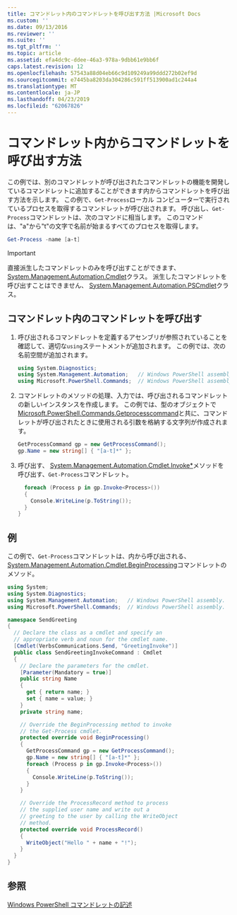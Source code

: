 ```yaml
---
title: コマンドレット内のコマンドレットを呼び出す方法 |Microsoft Docs
ms.custom: ''
ms.date: 09/13/2016
ms.reviewer: ''
ms.suite: ''
ms.tgt_pltfrm: ''
ms.topic: article
ms.assetid: efa4dc9c-ddee-46a3-978a-9dbb61e9bb6f
caps.latest.revision: 12
ms.openlocfilehash: 57543a88d04eb66c9d109249a99ddd272b02ef9d
ms.sourcegitcommit: e7445ba8203da304286c591ff513900ad1c244a4
ms.translationtype: MT
ms.contentlocale: ja-JP
ms.lasthandoff: 04/23/2019
ms.locfileid: "62067826"
---
```

# <a name="how-to-invoke-a-cmdlet-from-within-a-cmdlet"></a>コマンドレット内からコマンドレットを呼び出す方法

この例では、別のコマンドレットが呼び出されたコマンドレットの機能を開発しているコマンドレットに追加することができます内からコマンドレットを呼び出す方法を示します。 この例で、`Get-Process`ローカル コンピューターで実行されているプロセスを取得するコマンドレットが呼び出されます。 呼び出し、`Get-Process`コマンドレットは、次のコマンドに相当します。 このコマンドは、"a"から"t"の文字で名前が始まるすべてのプロセスを取得します。

```powershell
Get-Process -name [a-t]
```

> [!IMPORTANT]
> 直接派生したコマンドレットのみを呼び出すことができます、 [System.Management.Automation.Cmdlet](/dotnet/api/System.Management.Automation.Cmdlet)クラス。 派生したコマンドレットを呼び出すことはできません、 [System.Management.Automation.PSCmdlet](/dotnet/api/System.Management.Automation.PSCmdlet)クラス。

## <a name="to-invoke-a-cmdlet-from-within-a-cmdlet"></a>コマンドレット内のコマンドレットを呼び出す

1. 呼び出されるコマンドレットを定義するアセンブリが参照されていることを確認して、適切な`using`ステートメントが追加されます。 この例では、次の名前空間が追加されます。

    ```csharp
    using System.Diagnostics;
    using System.Management.Automation;   // Windows PowerShell assembly.
    using Microsoft.PowerShell.Commands;  // Windows PowerShell assembly.
    ```

2. コマンドレットのメソッドの処理、入力では、呼び出されるコマンドレットの新しいインスタンスを作成します。 この例では、型のオブジェクトで[Microsoft.PowerShell.Commands.Getprocesscommand](/dotnet/api/Microsoft.PowerShell.Commands.GetProcessCommand)と共に、コマンドレットが呼び出されたときに使用される引数を格納する文字列が作成されます。

    ```csharp
    GetProcessCommand gp = new GetProcessCommand();
    gp.Name = new string[] { "[a-t]*" };
    ```

3. 呼び出す、 [System.Management.Automation.Cmdlet.Invoke*](/dotnet/api/System.Management.Automation.Cmdlet.Invoke)メソッドを呼び出す、`Get-Process`コマンドレット。

    ```csharp
      foreach (Process p in gp.Invoke<Process>())
      {
        Console.WriteLine(p.ToString());
      }
    }
    ```

## <a name="example"></a>例

この例で、`Get-Process`コマンドレットは、内から呼び出される、 [System.Management.Automation.Cmdlet.BeginProcessing](/dotnet/api/System.Management.Automation.Cmdlet.BeginProcessing)コマンドレットのメソッド。

```csharp
using System;
using System.Diagnostics;
using System.Management.Automation;   // Windows PowerShell assembly.
using Microsoft.PowerShell.Commands;  // Windows PowerShell assembly.

namespace SendGreeting
{
  // Declare the class as a cmdlet and specify an
  // appropriate verb and noun for the cmdlet name.
  [Cmdlet(VerbsCommunications.Send, "GreetingInvoke")]
  public class SendGreetingInvokeCommand : Cmdlet
  {
    // Declare the parameters for the cmdlet.
    [Parameter(Mandatory = true)]
    public string Name
    {
      get { return name; }
      set { name = value; }
    }
    private string name;

    // Override the BeginProcessing method to invoke
    // the Get-Process cmdlet.
    protected override void BeginProcessing()
    {
      GetProcessCommand gp = new GetProcessCommand();
      gp.Name = new string[] { "[a-t]*" };
      foreach (Process p in gp.Invoke<Process>())
      {
        Console.WriteLine(p.ToString());
      }
    }

    // Override the ProcessRecord method to process
    // the supplied user name and write out a
    // greeting to the user by calling the WriteObject
    // method.
    protected override void ProcessRecord()
    {
      WriteObject("Hello " + name + "!");
    }
  }
}
```

## <a name="see-also"></a>参照

[Windows PowerShell コマンドレットの記述](./writing-a-windows-powershell-cmdlet.md)
